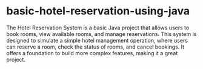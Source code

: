 # basic-hotel-reservation-using-java
The Hotel Reservation System is a basic Java project that allows users to book rooms, view available rooms, and manage reservations. This system is designed to simulate a simple hotel management operation, where users can reserve a room, check the status of rooms, and cancel bookings. It offers a foundation to build more complex features, making it a great project.
